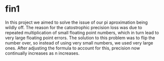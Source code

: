 # fin1

In this project we aimed to solve the issue of our pi aproximation being wildly off. The reason for the catostrophic precision loss was due to repeated multiplication of small floating point numbers, which in turn lead to very large floating point errors. The solution to this problem was to flip the number over, so instead of using very small numbers, we used very large ones. After adjusting the formula to account for this, precision now continually increases as n increases.
